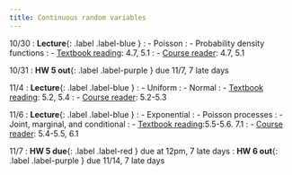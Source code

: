 ```yaml
---
title: Continuous random variables
---
```


10/30
: **Lecture**{: .label .label-blue } 
: - Poisson
: - Probability density functions
: - [Textbook reading](https://drive.google.com/file/d/1VmkAAGOYCTORq1wxSQqy255qLJjTNvBI/view?usp=sharing): 4.7, 5.1
: - [Course reader](https://vitercik.github.io/120notes/intro.html): 4.7, 5.1

10/31
: **HW 5 out**{: .label .label-purple } due 11/7, 7 late days

11/4
: **Lecture**{: .label .label-blue } 
: - Uniform
: - Normal
: - [Textbook reading](https://drive.google.com/file/d/1VmkAAGOYCTORq1wxSQqy255qLJjTNvBI/view?usp=sharing): 5.2, 5.4
: - [Course reader](https://vitercik.github.io/120notes/intro.html): 5.2-5.3

11/6
: **Lecture**{: .label .label-blue } 
: - Exponential
: - Poisson processes
: - Joint, marginal, and conditional
: - [Textbook reading](https://drive.google.com/file/d/1VmkAAGOYCTORq1wxSQqy255qLJjTNvBI/view?usp=sharing):5.5-5.6. 7.1
: - [Course reader](https://vitercik.github.io/120notes/intro.html): 5.4-5.5, 6.1

11/7
: **HW 5 due**{: .label .label-red } due at 12pm, 7 late days
: **HW 6 out**{: .label .label-purple } due 11/14, 7 late days